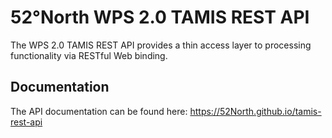 # 52&deg;North WPS 2.0 TAMIS REST API
The WPS 2.0 TAMIS REST API provides a thin access layer to processing functionality via RESTful
Web binding.

## Documentation
The API documentation can be found here:
https://52North.github.io/tamis-rest-api
